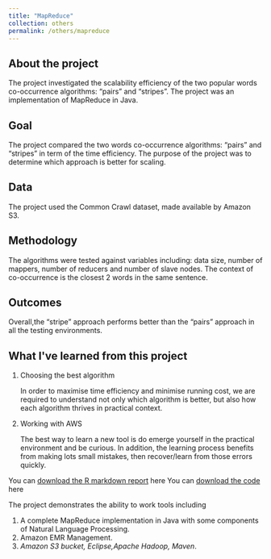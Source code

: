```yaml
---
title: "MapReduce"
collection: others
permalink: /others/mapreduce
---
```

## About the project
  The project investigated the scalability efficiency of the two popular words co-occurrence algorithms: “pairs” and “stripes”. The project was an implementation of MapReduce in Java.

## Goal
  The project compared the two words co-occurrence algorithms: “pairs” and “stripes” in term of the time efficiency. The purpose of the project was to determine which approach is better for scaling.

## Data
  The project used the Common Crawl dataset, made available by Amazon S3.

## Methodology
  The algorithms were tested against variables including: data size, number of mappers, number of reducers and number of slave nodes.
  The context of co-occurrence is the closest 2 words in the same sentence.
## Outcomes
  Overall,the “stripe” approach performs better than the “pairs” approach in all the testing environments.
## What I've learned from this project
  1. Choosing the best algorithm

      In order to maximise time efficiency and minimise running cost, we are required to understand not only which algorithm is better, but also how each algorithm thrives in practical context.
  2. Working with AWS

      The best way to learn a new tool is do emerge yourself in the practical environment and be curious. In addition, the learning process benefits from making lots small mistakes, then recover/learn from those errors quickly.

You can [download the R markdown report](https://minhphan88.github.io/assets/mapreducereport.pdf) here
You can [download the code](https://minhphan88.github.io/) here

The project demonstrates the ability to work tools including
  1. A complete MapReduce implementation in Java with some components of Natural Language Processing.
  2. Amazon EMR Management.
  3. *Amazon S3 bucket, Eclipse,Apache Hadoop, Maven*.
